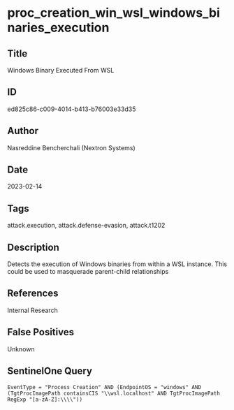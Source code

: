# proc_creation_win_wsl_windows_binaries_execution

## Title
Windows Binary Executed From WSL

## ID
ed825c86-c009-4014-b413-b76003e33d35

## Author
Nasreddine Bencherchali (Nextron Systems)

## Date
2023-02-14

## Tags
attack.execution, attack.defense-evasion, attack.t1202

## Description
Detects the execution of Windows binaries from within a WSL instance.
 This could be used to masquerade parent-child relationships


## References
Internal Research

## False Positives
Unknown

## SentinelOne Query
```
EventType = "Process Creation" AND (EndpointOS = "windows" AND (TgtProcImagePath containsCIS "\\wsl.localhost" AND TgtProcImagePath RegExp "[a-zA-Z]:\\\\"))

```